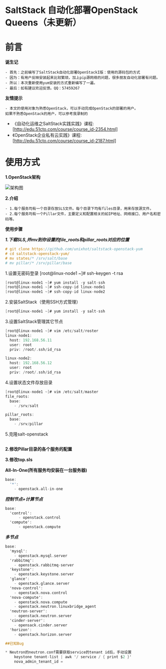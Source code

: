# SaltStack 自动化部署OpenStack Queens（未更新）
前言
====

**诞生记**

    - 首先：之前编写了SaltStack自动化部署OpenStackI版：使用的源码包的方式
    - 因为：有用户反映安装起来比较繁琐，加上pip源网络的问题，很多朋友自动化部署有问题。
    - 所以：本次重新使用yum安装的方式重新编写了一遍。
    - 最后：如有建议欢迎反馈。QQ：57459267

**友情提示**

    - 本文的使用对象为熟悉OpenStack，可以手动完成OpenStack的部署的用户。
    如果不熟悉OpenStack的用户，可以参考我录制的
   - 《自动化运维之SaltStack实践实践》课程: [http://edu.51cto.com/course/course_id-2354.html]
   - 《OpenStack企业私有云实践》课程: [http://edu.51cto.com/course/course_id-2187.html]

使用方式
====

**1.OpenStack架构**

![架构图](https://github.com/unixhot/saltstack-openstack/blob/master/openstack-arch.png)  

**2.介绍**

    - 1.每个服务均有一个目录存放SLS文件。每个目录下均有files目录，用来存放源文件。
    - 2.每个服务均有一个Pillar文件，主要定义和配置相关的如IP地址、网络接口、用户名和密码等。

**使用步骤**

***1.下载SLS,并mv到你设置的file_roots和pillar_roots对应的位置***
```ObjectiveC
# git clone https://github.com/unixhot/saltstack-openstack-yum
# cd saltstack-openstack-yum/
# mv states/* /srv/salt/base
# mv pillar/* /srv/pillar/base
```


1.设置无密码登录
[root@linux-node1 ~]# ssh-keygen -t rsa

```ObjectiveC
[root@linux-node1 ~]# yum install -y salt-ssh
[root@linux-node1 ~]# ssh-copy-id linux-node1
[root@linux-node1 ~]# ssh-copy-id linux-node2
```

2.安装SaltStack（使用SSH方式管理）
```ObjectiveC
[root@linux-node1 ~]# yum install -y salt-ssh
```

3.设置SaltStack管理其它节点
```ObjectiveC
[root@linux-node1 ~]# vim /etc/salt/roster 
linux-node1:
  host: 192.168.56.11
  user: root
  priv: /root/.ssh/id_rsa

linux-node2:
  host: 192.168.56.12
  user: root
  priv: /root/.ssh/id_rsa
```

4.设置状态文件存放目录
```ObjectiveC
[root@linux-node1 ~]# vim /etc/salt/master
file_roots:
  base:
    - /srv/salt

pillar_roots:
  base:
    - /srv/pillar
```

5.克隆salt-openstack
```ObjectiveC

```





**2.修改Pillar目录的各个服务的配置**

**3.修改top.sls**

**All-In-One(所有服务均安装在一台服务器)**

```ObjectiveC
base:
  '*':
    - openstack.all-in-one
```

***控制节点+计算节点***

```ObjectiveC
base:
  'control':
      - openstack.control
  'compute':
      - openstack.compute
```

***多节点***

```ObjectiveC
base:
  'mysql':
    - openstack.mysql.server
  'rabbitmq':
    - openstack.rabbitmq-server
  'keystone':
    - openstack.keystone.server
  'glance':
    - openstack.glance.server
  'nova-control':
    - openstack.nova.control
  'nova-compute':
    - openstack.nova.compute
    - openstack.neutron.linuxbridge_agent
  'neutron-server':
    - openstack.neutron.server
  'cinder-server':
    - opensack.cinder.server
  'horizon':
    - openstack.horizon.server

##已知Bug

* Neutron的neutron.conf需要获取service的tenant id后，手动设置
    keystone tenant-list | awk '/ service / { print $2 }'
    nova_admin_tenant_id =
    
  
